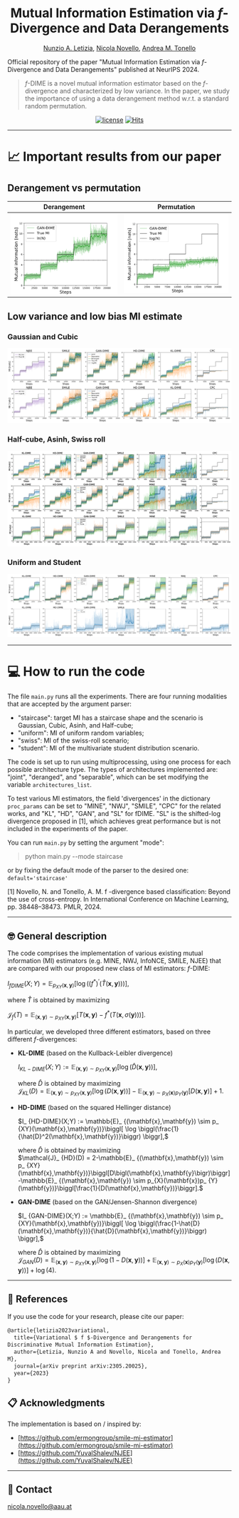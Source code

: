 <div align="center">
   
# Mutual Information Estimation via $f$-Divergence and Data Derangements

[Nunzio A. Letizia](https://scholar.google.com/citations?user=v50jRAIAAAAJ&hl=en), [Nicola Novello](https://scholar.google.com/citations?user=4PPM0GkAAAAJ&hl=en), [Andrea M. Tonello](https://scholar.google.com/citations?user=qBiseEsAAAAJ&hl=en)<br />

</div>

Official repository of the paper "Mutual Information Estimation via $f$-Divergence and Data Derangements" published at NeurIPS 2024.

> $f$-DIME is a novel mutual information estimator based on the $f$-divergence and characterized by low variance. In the paper, we study the importance of using a data derangement method w.r.t. a standard random permutation.

<div align="center">

[![license](https://img.shields.io/badge/License-MIT-red.svg)](https://github.com/nicolaNovello/fDIME/blob/main/LICENSE)
[![Hits](https://hits.sh/github.com/nicolaNovello/fDIME.svg?label=Visitors&color=30a704)](https://hits.sh/github.com/nicolaNovello/fDIME/)

</div>

---

# 📈 Important results from our paper

## Derangement vs permutation

Derangement             |  Permutation
:-------------------------:|:-------------------------:
![](https://github.com/nicolaNovello/fDIME/blob/main/Results/Staircase_GAN_deranged_d20_bs128_cubicFalse_derangements.png)  |  ![](https://github.com/nicolaNovello/fDIME/blob/main/Results/Staircase_GAN_deranged_d20_bs128_cubicFalse_permutations.png)

## Low variance and low bias MI estimate

### Gaussian and Cubic
<img src="Results/allStaircases_d5_bs64.png"/>

### Half-cube, Asinh, Swiss roll
<img src="Results/FigureB_allStaircases_d5_bs64_arcseparable.png"/>

### Uniform and Student
<img src="Results/FigureC_allStaircases_d1_bs64_arcseparable_scenuniform.png"/>

---

# 💻 How to run the code

The file `main.py` runs all the experiments. 
There are four running modalities that are accepted by the argument parser:
- "staircase": target MI has a staircase shape and the scenario is Gaussian, Cubic, Asinh, and Half-cube;
- "uniform": MI of uniform random variables;
- "swiss": MI of the swiss-roll scenario;
- "student": MI of the multivariate student distribution scenario.

The code is set up to run using multiprocessing, using one process for each possible architecture type. The types of architectures implemented are: "joint", "deranged", and "separable", which can be set modifying the variable `architectures_list`.

To test various MI estimators, the field 'divergences' in the dictionary `proc_params` can be set to "MINE", "NWJ", "SMILE", "CPC" for the related works, and "KL", "HD", "GAN", and "SL" for fDIME. "SL" is the shifted-log divergence proposed in [1], which achieves great performance but is not included in the experiments of the paper.

You can run `main.py` by setting the argument "mode":
> python main.py --mode staircase

or by fixing the default mode of the parser to the desired one:
```default='staircase'```

[1] Novello, N. and Tonello, A. M. f -divergence based classification: Beyond the use of cross-entropy. In International Conference on Machine Learning, pp. 38448–38473. PMLR, 2024.


---

## 🤓 General description

The code comprises the implementation of various existing mutual information (MI) estimators (e.g. MINE, NWJ, InfoNCE, SMILE, NJEE) that are compared with our proposed new class of MI estimators: $f$-DIME:

$I_{fDIME}(X;Y) = \mathbb{E}_ {p_{XY}(\mathbf{x},\mathbf{y})} \biggl[ \log \biggl( \bigl( f^* \bigr)^ {'} \bigl(\hat{T}(\mathbf{x},\mathbf{y})\bigr) \biggr) \biggr],$ 

where $\hat{T}$ is obtained by maximizing

$\mathcal{J}_ {f}(T) =  \mathbb{E}_ {(\mathbf{x},\mathbf{y}) \sim p_ {XY}(\mathbf{x},\mathbf{y})}\biggl[T\bigl(\mathbf{x},\mathbf{y}\bigr)-f^*\biggl(T\bigl(\mathbf{x},\sigma(\mathbf{y})\bigr)\biggr)\biggr].$

In particular, we developed three different estimators, based on three different $f$-divergences:

- **KL-DIME** (based on the Kullback-Leibler divergence)

   $I_ {KL-DIME}(X;Y) :=  \mathbb{E}_ {(\mathbf{x},\mathbf{y}) \sim p_ {XY}(\mathbf{x},\mathbf{y})}\biggl[ \log \biggl(\hat{D}(\mathbf{x},\mathbf{y})\biggr) \biggr],$

   where $\hat{D}$ is obtained by maximizing  
   $\mathcal{J}_ {KL}(D) = \mathbb{E}_ {(\mathbf{x},\mathbf{y}) \sim p_ {XY}(\mathbf{x},\mathbf{y})}\biggl[\log\bigl(D\bigl(\mathbf{x},\mathbf{y}\bigr)\bigr)\biggr] -\mathbb{E}_ {(\mathbf{x},\mathbf{y}) \sim p_ {X}(\mathbf{x})p_ {Y}(\mathbf{y})}\biggl[D\bigl(\mathbf{x},\mathbf{y}\bigr)\biggr]+1.$

- **HD-DIME** (based on the squared Hellinger distance)

   $I_ {HD-DIME}(X;Y) :=  \mathbb{E}_ {(\mathbf{x},\mathbf{y}) \sim p_ {XY}(\mathbf{x},\mathbf{y})}\biggl[ \log \biggl(\frac{1}{\hat{D}^2(\mathbf{x},\mathbf{y})}\biggr) \biggr],$

   where $\hat{D}$ is obtained by maximizing  
$\mathcal{J}_ {HD}(D) = 2-\mathbb{E}_ {(\mathbf{x},\mathbf{y}) \sim p_ {XY}(\mathbf{x},\mathbf{y})}\biggl[D\bigl(\mathbf{x},\mathbf{y}\bigr)\biggr] -\mathbb{E}_ {(\mathbf{x},\mathbf{y}) \sim p_{X}(\mathbf{x})p_ {Y}(\mathbf{y})}\biggl[\frac{1}{D(\mathbf{x},\mathbf{y})}\biggr].$


- **GAN-DIME** (based on the GAN/Jensen-Shannon divergence)

   $I_ {GAN-DIME}(X;Y) :=  \mathbb{E}_ {(\mathbf{x},\mathbf{y}) \sim p_ {XY}(\mathbf{x},\mathbf{y})}\biggl[ \log \biggl(\frac{1-\hat{D}(\mathbf{x},\mathbf{y})}{\hat{D}(\mathbf{x},\mathbf{y})}\biggr) \biggr],$

   where $\hat{D}$ is obtained by maximizing  
$\mathcal{J}_ {GAN}(D) = \mathbb{E}_ {(\mathbf{x},\mathbf{y}) \sim p_ {XY}(\mathbf{x},\mathbf{y})} \biggl[ \log \bigl( 1- D \bigl( \mathbf{x}, \mathbf{y} \bigr) \bigr) \biggr] +\mathbb{E}_ {(\mathbf{x},\mathbf{y}) \sim p_{X}(\mathbf{x})p_ {Y}(\mathbf{y})}\biggl[ \log \bigl( D \bigl( \mathbf{x}, \mathbf{y} \bigr) \bigr) \biggr] + \log(4).$

---

## 📝 References 

If you use the code for your research, please cite our paper:
```
@article{letizia2023variational,
  title={Variational $ f $-Divergence and Derangements for Discriminative Mutual Information Estimation},
  author={Letizia, Nunzio A and Novello, Nicola and Tonello, Andrea M},
  journal={arXiv preprint arXiv:2305.20025},
  year={2023}
}
```
## 📋 Acknowledgments

The implementation is based on / inspired by:

- [https://github.com/ermongroup/smile-mi-estimator](https://github.com/ermongroup/smile-mi-estimator)
- [https://github.com/YuvalShalev/NJEE](https://github.com/YuvalShalev/NJEE)


---

## 📧 Contact

[nicola.novello@aau.at](nicola.novello@aau.at)
